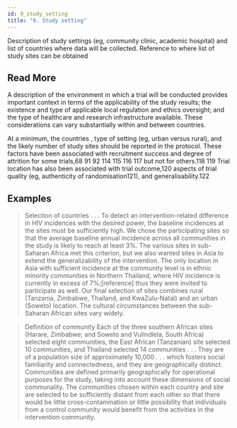 ```yaml
---
id: 9_study_setting
title: "9. Study setting"
---
```

Description of study settings (eg, community clinic, academic hospital) and list of countries where data will be collected. Reference to where list of study sites can be obtained

## Read More

A description of the environment in which a trial will be conducted provides important context in terms of the applicability of the study results; the existence and type of applicable local regulation and ethics oversight; and the type of healthcare and research infrastructure available. These considerations can vary substantially within and between countries.

At a minimum, the countries , type of setting (eg, urban versus rural), and the likely number of study sites should be reported in the protocol. These factors have been associated with recruitment success and degree of attrition for some trials,68 91 92 114 115 116 117 but not for others.118 119 Trial location has also been associated with trial outcome,120 aspects of trial quality (eg, authenticity of randomisation121), and generalisability.122

## Examples

> Selection of countries
. . . To detect an intervention-related difference in HIV incidences with the desired power, the baseline incidences at the sites must be sufficiently high. We chose the participating sites so that the average baseline annual incidence across all communities in the study is likely to reach at least 3%. The various sites in sub-Saharan Africa met this criterion, but we also wanted sites in Asia to extend the generalizability of the intervention. The only location in Asia with sufficient incidence at the community level is in ethnic minority communities in Northern Thailand, where HIV incidence is currently in excess of 7%;[reference] thus they were invited to participate as well. Our final selection of sites combines rural (Tanzania, Zimbabwe, Thailand, and KwaZulu-Natal) and an urban (Soweto) location. The cultural circumstances between the sub-Saharan African sites vary widely.

> Definition of community
Each of the three southern African sites (Harare, Zimbabwe; and Soweto and Vulindlela, South Africa) selected eight communities, the East African (Tanzanian) site selected 10 communities, and Thailand selected 14 communities . . . They are of a population size of approximately 10,000 . . . which fosters social familiarity and connectedness, and they are geographically distinct. Communities are defined primarily geographically for operational purposes for the study, taking into account these dimensions of social communality. The communities chosen within each country and site are selected to be sufficiently distant from each other so that there would be little cross-contamination or little possibility that individuals from a control community would benefit from the activities in the intervention community.